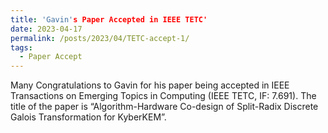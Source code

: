 ```yaml
---
title: 'Gavin's Paper Accepted in IEEE TETC'
date: 2023-04-17
permalink: /posts/2023/04/TETC-accept-1/
tags:
  - Paper Accept
---
```


Many Congratulations to Gavin for his paper being accepted in IEEE Transactions on Emerging Topics in Computing (IEEE TETC, IF: 7.691). The title of the paper is “Algorithm-Hardware Co-design of Split-Radix Discrete Galois Transformation for KyberKEM”.
